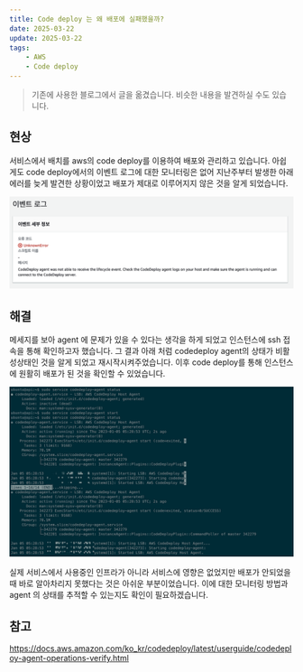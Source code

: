 ```yaml
---
title: Code deploy 는 왜 배포에 실패했을까?
date: 2025-03-22
update: 2025-03-22
tags: 
    - AWS
    - Code deploy
---
```

> 기존에 사용한 블로그에서 글을 옮겼습니다. 비슷한 내용을 발견하실 수도 있습니다.

## 현상
서비스에서 배치를 aws의 code deploy를 이용하여 배포와 관리하고 있습니다. 아쉽게도 code deploy에서의 이벤트 로그에 대한 모니터링은 없어 지난주부터 발생한 아래 에러를 늦게 발견한 상황이었고 배포가 제대로 이루어지지 않은 것을 알게 되었습니다.

![](1.png)

## 해결
메세지를 보아 agent 에 문제가 있을 수 있다는 생각을 하게 되었고 인스턴스에 ssh 접속을 통해 확인하고자 했습니다. 그 결과 아래 처럼 codedeploy agent의 상태가 비활성상태인 것을 알게 되었고 재시작시켜주었습니다. 이후 code deploy를 통해 인스턴스에 원활히 배포가 된 것을 확인할 수 있었습니다.

![](2.png)

실제 서비스에서 사용중인 인프라가 아니라 서비스에 영향은 없었지만 배포가 안되었을 때 바로 알아차리지 못했다는 것은 아쉬운 부분이었습니다. 이에 대한 모니터링 방법과 agent 의 상태를 추적할 수 있는지도 확인이 필요하겠습니다.

## 참고
https://docs.aws.amazon.com/ko_kr/codedeploy/latest/userguide/codedeploy-agent-operations-verify.html